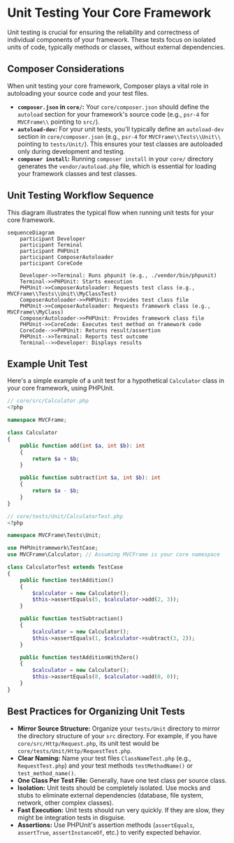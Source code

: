 # Unit Testing Your Core Framework

Unit testing is crucial for ensuring the reliability and correctness of individual components of your framework. These tests focus on isolated units of code, typically methods or classes, without external dependencies.

## Composer Considerations

When unit testing your core framework, Composer plays a vital role in autoloading your source code and your test files.

*   **`composer.json` in `core/`:** Your `core/composer.json` should define the `autoload` section for your framework's source code (e.g., `psr-4` for `MVCFrame\\` pointing to `src/`).
*   **`autoload-dev`:** For your unit tests, you'll typically define an `autoload-dev` section in `core/composer.json` (e.g., `psr-4` for `MVCFrame\\Tests\\Unit\\` pointing to `tests/Unit/`). This ensures your test classes are autoloaded only during development and testing.
*   **`composer install`:** Running `composer install` in your `core/` directory generates the `vendor/autoload.php` file, which is essential for loading your framework classes and test classes.

## Unit Testing Workflow Sequence

This diagram illustrates the typical flow when running unit tests for your core framework.

```mermaid
sequenceDiagram
    participant Developer
    participant Terminal
    participant PHPUnit
    participant ComposerAutoloader
    participant CoreCode

    Developer->>Terminal: Runs phpunit (e.g., ./vendor/bin/phpunit)
    Terminal->>PHPUnit: Starts execution
    PHPUnit->>ComposerAutoloader: Requests test class (e.g., MVCFrame\\Tests\\Unit\\MyClassTest)
    ComposerAutoloader->>PHPUnit: Provides test class file
    PHPUnit->>ComposerAutoloader: Requests framework class (e.g., MVCFrame\\MyClass)
    ComposerAutoloader->>PHPUnit: Provides framework class file
    PHPUnit->>CoreCode: Executes test method on framework code
    CoreCode-->>PHPUnit: Returns result/assertion
    PHPUnit-->>Terminal: Reports test outcome
    Terminal-->>Developer: Displays results
```

## Example Unit Test

Here's a simple example of a unit test for a hypothetical `Calculator` class in your core framework, using PHPUnit.

```php
// core/src/Calculator.php
<?php

namespace MVCFrame;

class Calculator
{
    public function add(int $a, int $b): int
    {
        return $a + $b;
    }

    public function subtract(int $a, int $b): int
    {
        return $a - $b;
    }
}

// core/tests/Unit/CalculatorTest.php
<?php

namespace MVCFrame\Tests\Unit;

use PHPUnitramework\TestCase;
use MVCFrame\Calculator; // Assuming MVCFrame is your core namespace

class CalculatorTest extends TestCase
{
    public function testAddition()
    {
        $calculator = new Calculator();
        $this->assertEquals(5, $calculator->add(2, 3));
    }

    public function testSubtraction()
    {
        $calculator = new Calculator();
        $this->assertEquals(1, $calculator->subtract(3, 2));
    }

    public function testAdditionWithZero()
    {
        $calculator = new Calculator();
        $this->assertEquals(0, $calculator->add(0, 0));
    }
}
```

## Best Practices for Organizing Unit Tests

*   **Mirror Source Structure:** Organize your `tests/Unit` directory to mirror the directory structure of your `src` directory. For example, if you have `core/src/Http/Request.php`, its unit test would be `core/tests/Unit/Http/RequestTest.php`.
*   **Clear Naming:** Name your test files `ClassNameTest.php` (e.g., `RequestTest.php`) and your test methods `testMethodName()` or `test_method_name()`.
*   **One Class Per Test File:** Generally, have one test class per source class.
*   **Isolation:** Unit tests should be completely isolated. Use mocks and stubs to eliminate external dependencies (database, file system, network, other complex classes).
*   **Fast Execution:** Unit tests should run very quickly. If they are slow, they might be integration tests in disguise.
*   **Assertions:** Use PHPUnit's assertion methods (`assertEquals`, `assertTrue`, `assertInstanceOf`, etc.) to verify expected behavior.
